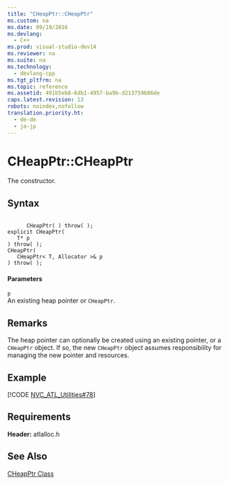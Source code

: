 ```yaml
---
title: "CHeapPtr::CHeapPtr"
ms.custom: na
ms.date: 09/19/2016
ms.devlang: 
  - C++
ms.prod: visual-studio-dev14
ms.reviewer: na
ms.suite: na
ms.technology: 
  - devlang-cpp
ms.tgt_pltfrm: na
ms.topic: reference
ms.assetid: 491b5eb8-6db1-4957-ba9b-d213759686de
caps.latest.revision: 13
robots: noindex,nofollow
translation.priority.ht: 
  - de-de
  - ja-jp
---
```

# CHeapPtr::CHeapPtr
The constructor.  
  
## Syntax  
  
```  
  
      CHeapPtr( ) throw( );   
explicit CHeapPtr(  
   T* p   
) throw( );  
CHeapPtr(  
   CHeapPtr< T, Allocator >& p   
) throw( );  
```  
  
#### Parameters  
 `p`  
 An existing heap pointer or `CHeapPtr`.  
  
## Remarks  
 The heap pointer can optionally be created using an existing pointer, or a `CHeapPtr` object. If so, the new `CHeapPtr` object assumes responsibility for managing the new pointer and resources.  
  
## Example  
 [!CODE [NVC_ATL_Utilities#78](../CodeSnippet/VS_Snippets_Cpp/NVC_ATL_Utilities#78)]  
  
## Requirements  
 **Header:** atlalloc.h  
  
## See Also  
 [CHeapPtr Class](../vs140/CHeapPtr-Class.md)